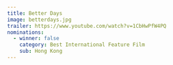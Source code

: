 ```yaml
---
title: Better Days
image: betterdays.jpg
trailer: https://www.youtube.com/watch?v=1CbHwPfW4PQ
nominations:
  - winner: false
    category: Best International Feature Film
    sub: Hong Kong
---
```

